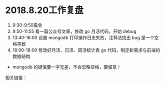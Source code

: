 # 2018.8.20工作复盘

1. 9:30-9:50晨会
2. 9:50-11:55 看一篇公众号文章，修改 go 月活代码，开始 debug
3. 13:40-16:00 设置 mongodb 打印操作日志失败，注释法找出 bug 是一个空格导致
4. 16:00-18:00 修改好月活、日活、周活统计表 go 代码，制定新需求与前端的数据结构

* mongodb 的键值要一字无差，不会忽略空格，要留意！

相关链接：
